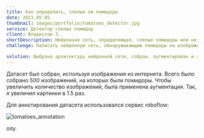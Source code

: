 ```yaml
---
title: Как определить, спелые ли помидоры
date: 2021-05-05
thumbnail: images/portfolio/tomatoes_detector.jpg
service: Детектор спелых помидор
client: Владислав З.
shortDescription: Нейронная сеть, определяющая, спелые помидоры или нет. Включает в себя детекцию и классификацию.
challenge: Написать нейронную сеть, обнаруживающию помидоры на изображении и классифицирующую их на спелые и не спелые.

solution: Выбрана архитектуру нейронной сети, собран, аугментирован и аннотирован датасет. Обучена нейронная сеть и проанализированы метрики. Подготовлен метод для вывода модели.
---
```


Датасет был собран, используя изображения из интернета. Всего было собрано 500 изображений, на которых были помидоры. Чтобы увеличить количество изображений, была применена аугментация. Так, я увеличил картинки в 1.5 раз.

Для аннотирования датасета использовался сервис roboflow:

![tomatoes_annotation](/images/portfolio/tomatoes_annotation.png)

олу.